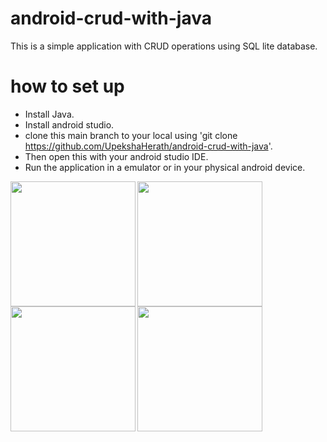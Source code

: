 # android-crud-with-java
This is a simple application with CRUD operations using SQL lite database.

# how to set up
* Install Java.
* Install android studio.
* clone this main branch to your local using 'git clone https://github.com/UpekshaHerath/android-crud-with-java'.
* Then open this with your android studio IDE.
* Run the application in a emulator or in your physical android device.

<img align="left" width="200" src="https://github.com/UpekshaHerath/android-crud-with-java/assets/65499669/afc29b7a-4027-4df2-8ad6-7b6a1a571079">
<img align="left" width="200" src="https://github.com/UpekshaHerath/android-crud-with-java/assets/65499669/44f059b5-f09d-4f56-bd06-c32a3123c3d3">
<img align="left" width="200" src="https://github.com/UpekshaHerath/android-crud-with-java/assets/65499669/e1555a64-25a9-48ec-a56f-e03e2b9b1bcf">
<img align="left" width="200" src="https://github.com/UpekshaHerath/android-crud-with-java/assets/65499669/b6b08225-9186-4941-aa81-0aecb2d641ed">
